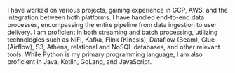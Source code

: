 I have worked on various projects, gaining experience in GCP, AWS, and the integration between both platforms. I have handled end-to-end data processes, encompassing the entire pipeline from data ingestion to user delivery. I am proficient in both streaming and batch processing, utilizing technologies such as NiFi, Kafka, Flink (Kinesis), Dataflow (Beam), Glue (Airflow), S3, Athena, relational and NoSQL databases, and other relevant tools. While Python is my primary programming language, I am also proficient in Java, Kotlin, GoLang, and JavaScript.
